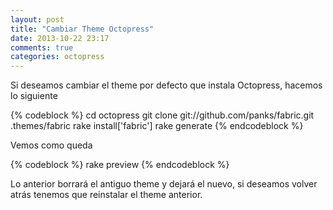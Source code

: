 ```yaml
---
layout: post
title: "Cambiar Theme Octopress"
date: 2013-10-22 23:17
comments: true
categories: octopress
---
```

Si deseamos cambiar el theme por defecto que instala Octopress, hacemos lo siguiente

{% codeblock %}
cd octopress
git clone git://github.com/panks/fabric.git .themes/fabric
rake install['fabric']
rake generate
{% endcodeblock %}

<!-- more --> 

Vemos como queda

{% codeblock %}
rake preview
{% endcodeblock %}

Lo anterior borrará el antiguo theme y dejará el nuevo, si deseamos volver atrás tenemos que reinstalar el theme anterior.
